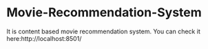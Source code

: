 # Movie-Recommendation-System
It is content based movie recommendation system. You can check it here:http://localhost:8501/

